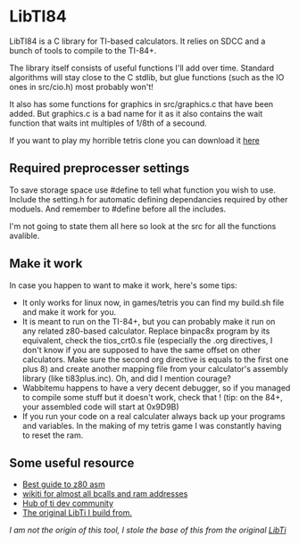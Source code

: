LibTI84
=====

LibTI84 is a C library for TI-based calculators. It relies on SDCC and a bunch of tools to compile to the TI-84+.

The library itself consists of useful functions I'll add over time. Standard algorithms will stay close to the C stdlib, but glue functions (such as the IO ones in src/cio.h) most probably won't!

It also has some functions for graphics in src/graphics.c that have been added. But graphics.c is a bad name for it as it also contains the wait function that waits int multiples of 1/8th of a secound.


If you want to play my horrible tetris clone you can download it [here](https://github.com/HeronErin/LibTi84/raw/master/games/tetris/tetris.8xp)

Required preprocesser settings
-----------

To save storage space use #define to tell what function you wish to use. Include the setting.h for automatic defining dependancies required by other moduels. And remember to #define before all the includes.

I'm not going to state them all here so look at the src for all the functions avalible. 




Make it work
------------

In case you happen to want to make it work, here's some tips:

* It only works for linux now, in games/tetris you can find my build.sh file and make it work for you.
* It is meant to run on the TI-84+, but you can probably make it run on any related z80-based calculator. Replace binpac8x program by its equivalent, check the tios_crt0.s file (especially the .org directives, I don't know if you are supposed to have the same offset on other calculators. Make sure the second org directive is equals to the first one plus 8) and create another mapping file from your calculator's assembly library (like ti83plus.inc). Oh, and did I mention courage?
* Wabbitemu happens to have a very decent debugger, so if you managed to compile some stuff but it doesn't work, check that ! (tip: on the 84+, your assembled code will start at 0x9D9B)
* If you run your code on a real calculater always back up your programs and variables. In the making of my tetris game I was constantly having to reset the ram.




Some useful resource
------------
* [Best guide to z80 asm](https://taricorp.gitlab.io/83pa28d/index.html)
* [wikiti for almost all bcalls and ram addresses](https://wikiti.brandonw.net/index.php?title=Calculator_Documentation)
* [Hub of ti dev community](https://www.cemetech.net/tools/ti84p)
* [The original LibTi I build from.](https://github.com/azertyfun/LibTI)







_I am not the origin of this tool, I stole the base of this from the original [LibTi](https://github.com/azertyfun/LibTI)_
